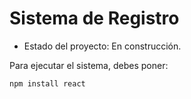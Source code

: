 <h1> Sistema de Registro</h1>

- Estado del proyecto: En construcción.

Para ejecutar el sistema, debes poner:

``` npm install react ```
